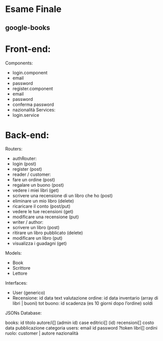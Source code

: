 # Esame Finale
## google-books


# Front-end:

Components:
- login.component
- email
- password
- register.component
- email
- password
- conferma password
- nazionalità
Services:
- login.service

# Back-end:

Routers:
- authRouter:
- login (post)
- register (post)
- reader / customer:
- fare un ordine (post)
- regalare un buono (post)
- vedere i miei libri (get)
- scrivere una recensione di un libro che ho (post)
- eliminare un mio libro (delete)
- ricaricare il conto (post/put)
- vedere le tue recensioni (get)
- modificare una recensione (put)
- writer / author:
- scrivere un libro (post)
- ritirare un libro pubblicato (delete)
- modificare un libro (put)
- visualizza i guadagni (get)

Models:
- Book
- Scrittore
- Lettore

Interfaces:
- User (generico)
- Recensione:
id
data
text
valutazione
ordine:
id
data
inventario (array di libri | buoni)
tot
buono:
id
scadenza (es 10 giorni dopo l’ordine)
soldi









JSONs Database:

books:
id
titolo
autore/i[] (admin id)
case editrici[] (id)
recensioni[] 
costo
data pubblicazione
categoria
users:
email
id
password
?token
libri[]
ordini
ruolo: customer | autore
nazionalità